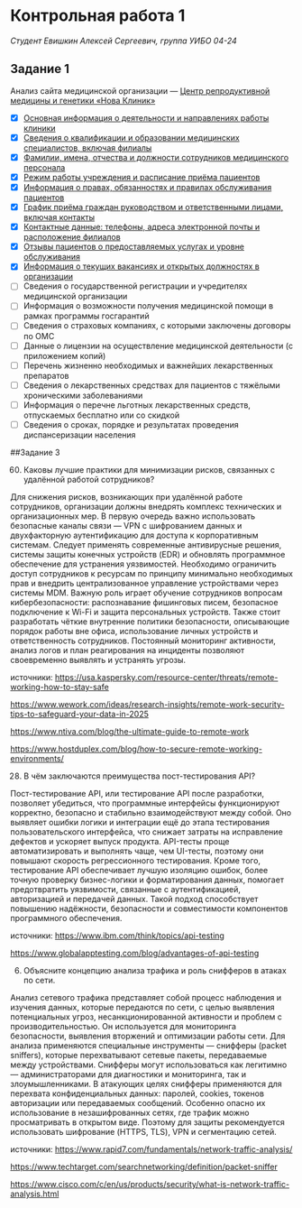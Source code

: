 # Контрольная работа 1
*Студент Евишкин Алексей Сергеевич, группа УИБО 04-24*

## Задание 1

Анализ сайта медицинской организации — [Центр репродуктивной медицины и генетики «Нова Клиник»](https://nova-clinic.ru/)

- [x] [Основная информация о деятельности и направлениях работы клиники](https://nova-clinic.ru/services/)
- [x] [Сведения о квалификации и образовании медицинских специалистов, включая филиалы](https://nova-clinic.ru/specialists/)
- [x] [Фамилии, имена, отчества и должности сотрудников медицинского персонала](https://nova-clinic.ru/specialists/petrova-elena-igorevna/)
- [x] [Режим работы учреждения и расписание приёма пациентов](https://nova-clinic.ru/contacts/)
- [x] [Информация о правах, обязанностях и правилах обслуживания пациентов](https://nova-clinic.ru/pravila-okazaniya-meditsinskikh-uslug/)
- [x] [График приёма граждан руководством и ответственными лицами, включая контакты](https://nova-clinic.ru/contacts/)
- [x] [Контактные данные: телефоны, адреса электронной почты и расположение филиалов](https://nova-clinic.ru/contacts/)
- [x] [Отзывы пациентов о предоставляемых услугах и уровне обслуживания](https://nova-clinic.ru/otzyvy/)
- [x] [Информация о текущих вакансиях и открытых должностях в организации](https://nova-clinic.ru/vakansii/)
- [ ] Сведения о государственной регистрации и учредителях медицинской организации
- [ ] Информация о возможности получения медицинской помощи в рамках программы госгарантий
- [ ] Сведения о страховых компаниях, с которыми заключены договоры по ОМС
- [ ] Данные о лицензии на осуществление медицинской деятельности (с приложением копий)
- [ ] Перечень жизненно необходимых и важнейших лекарственных препаратов
- [ ] Сведения о лекарственных средствах для пациентов с тяжёлыми хроническими заболеваниями
- [ ] Информация о перечне льготных лекарственных средств, отпускаемых бесплатно или со скидкой
- [ ] Сведения о сроках, порядке и результатах проведения диспансеризации населения

##Задание 3

60) Каковы лучшие практики для минимизации рисков, связанных с удалённой работой сотрудников?

Для снижения рисков, возникающих при удалённой работе сотрудников, организации должны внедрять комплекс технических и организационных мер. В первую очередь важно использовать безопасные каналы связи — VPN с шифрованием данных и двухфакторную аутентификацию для доступа к корпоративным системам. Следует применять современные антивирусные решения, системы защиты конечных устройств (EDR) и обновлять программное обеспечение для устранения уязвимостей. Необходимо ограничить доступ сотрудников к ресурсам по принципу минимально необходимых прав и внедрить централизованное управление устройствами через системы MDM.
Важную роль играет обучение сотрудников вопросам кибербезопасности: распознавание фишинговых писем, безопасное подключение к Wi-Fi и защита персональных устройств. Также стоит разработать чёткие внутренние политики безопасности, описывающие порядок работы вне офиса, использование личных устройств и ответственность сотрудников. Постоянный мониторинг активности, анализ логов и план реагирования на инциденты позволяют своевременно выявлять и устранять угрозы.

источники: https://usa.kaspersky.com/resource-center/threats/remote-working-how-to-stay-safe

https://www.wework.com/ideas/research-insights/remote-work-security-tips-to-safeguard-your-data-in-2025

https://www.ntiva.com/blog/the-ultimate-guide-to-remote-work

https://www.hostduplex.com/blog/how-to-secure-remote-working-environments/

28) В чём заключаются преимущества пост-тестирования API?

Пост-тестирование API, или тестирование API после разработки, позволяет убедиться, что программные интерфейсы функционируют корректно, безопасно и стабильно взаимодействуют между собой. Оно выявляет ошибки логики и интеграции ещё до этапа тестирования пользовательского интерфейса, что снижает затраты на исправление дефектов и ускоряет выпуск продукта. API-тесты проще автоматизировать и выполнять чаще, чем UI-тесты, поэтому они повышают скорость регрессионного тестирования.
Кроме того, тестирование API обеспечивает лучшую изоляцию ошибок, более точную проверку бизнес-логики и форматирования данных, помогает предотвратить уязвимости, связанные с аутентификацией, авторизацией и передачей данных. Такой подход способствует повышению надёжности, безопасности и совместимости компонентов программного обеспечения.

источники: https://www.ibm.com/think/topics/api-testing

https://www.globalapptesting.com/blog/advantages-of-api-testing


6) Объясните концепцию анализа трафика и роль снифферов в атаках по сети.

Анализ сетевого трафика представляет собой процесс наблюдения и изучения данных, которые передаются по сети, с целью выявления потенциальных угроз, несанкционированной активности и проблем с производительностью. Он используется для мониторинга безопасности, выявления вторжений и оптимизации работы сети. Для анализа применяются специальные инструменты — снифферы (packet sniffers), которые перехватывают сетевые пакеты, передаваемые между устройствами.
Снифферы могут использоваться как легитимно — администраторами для диагностики и мониторинга, так и злоумышленниками. В атакующих целях снифферы применяются для перехвата конфиденциальных данных: паролей, cookies, токенов авторизации или передаваемых сообщений. Особенно опасно их использование в незашифрованных сетях, где трафик можно просматривать в открытом виде. Поэтому для защиты рекомендуется использовать шифрование (HTTPS, TLS), VPN и сегментацию сетей.

источники: https://www.rapid7.com/fundamentals/network-traffic-analysis/

https://www.techtarget.com/searchnetworking/definition/packet-sniffer

https://www.cisco.com/c/en/us/products/security/what-is-network-traffic-analysis.html
